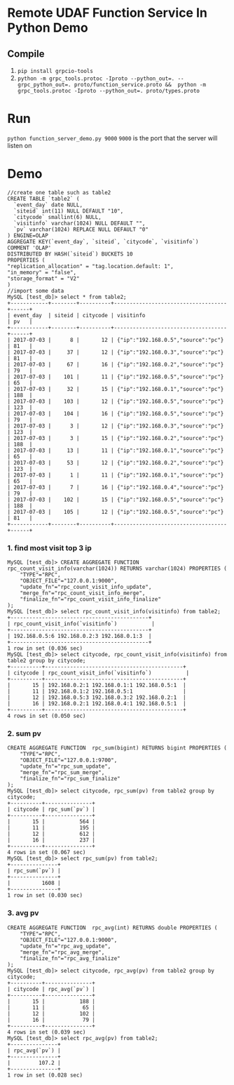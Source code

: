 <!--
Licensed to the Apache Software Foundation (ASF) under one
or more contributor license agreements.  See the NOTICE file
distributed with this work for additional information
regarding copyright ownership.  The ASF licenses this file
to you under the Apache License, Version 2.0 (the
"License"); you may not use this file except in compliance
with the License.  You may obtain a copy of the License at

  http://www.apache.org/licenses/LICENSE-2.0

Unless required by applicable law or agreed to in writing,
software distributed under the License is distributed on an
"AS IS" BASIS, WITHOUT WARRANTIES OR CONDITIONS OF ANY
KIND, either express or implied.  See the License for the
specific language governing permissions and limitations
under the License.
-->

# Remote UDAF Function Service In Python Demo

## Compile 
1. `pip install grpcio-tools`
2. `python -m grpc_tools.protoc -Iproto --python_out=. --grpc_python_out=. proto/function_service.proto &&  python -m grpc_tools.protoc -Iproto --python_out=. proto/types.proto`

# Run

`python function_server_demo.py 9000`
`9000` is the port that the server will listen on

# Demo


```
//create one table such as table2
CREATE TABLE `table2` (
  `event_day` date NULL,
  `siteid` int(11) NULL DEFAULT "10",
  `citycode` smallint(6) NULL,
  `visitinfo` varchar(1024) NULL DEFAULT "",
  `pv` varchar(1024) REPLACE NULL DEFAULT "0"
) ENGINE=OLAP
AGGREGATE KEY(`event_day`, `siteid`, `citycode`, `visitinfo`)
COMMENT 'OLAP'
DISTRIBUTED BY HASH(`siteid`) BUCKETS 10
PROPERTIES (
"replication_allocation" = "tag.location.default: 1",
"in_memory" = "false",
"storage_format" = "V2"
)
//import some data 
MySQL [test_db]> select * from table2;
+------------+--------+----------+------------------------------------+------+
| event_day  | siteid | citycode | visitinfo                           | pv   |
+------------+--------+----------+------------------------------------+------+
| 2017-07-03 |      8 |       12 | {"ip":"192.168.0.5","source":"pc"} | 81   |
| 2017-07-03 |     37 |       12 | {"ip":"192.168.0.3","source":"pc"} | 81   |
| 2017-07-03 |     67 |       16 | {"ip":"192.168.0.2","source":"pc"} | 79   |
| 2017-07-03 |    101 |       11 | {"ip":"192.168.0.5","source":"pc"} | 65   |
| 2017-07-03 |     32 |       15 | {"ip":"192.168.0.1","source":"pc"} | 188  |
| 2017-07-03 |    103 |       12 | {"ip":"192.168.0.5","source":"pc"} | 123  |
| 2017-07-03 |    104 |       16 | {"ip":"192.168.0.5","source":"pc"} | 79   |
| 2017-07-03 |      3 |       12 | {"ip":"192.168.0.3","source":"pc"} | 123  |
| 2017-07-03 |      3 |       15 | {"ip":"192.168.0.2","source":"pc"} | 188  |
| 2017-07-03 |     13 |       11 | {"ip":"192.168.0.1","source":"pc"} | 65   |
| 2017-07-03 |     53 |       12 | {"ip":"192.168.0.2","source":"pc"} | 123  |
| 2017-07-03 |      1 |       11 | {"ip":"192.168.0.1","source":"pc"} | 65   |
| 2017-07-03 |      7 |       16 | {"ip":"192.168.0.4","source":"pc"} | 79   |
| 2017-07-03 |    102 |       15 | {"ip":"192.168.0.5","source":"pc"} | 188  |
| 2017-07-03 |    105 |       12 | {"ip":"192.168.0.5","source":"pc"} | 81   |
+------------+--------+----------+------------------------------------+------+
```

### 1. find most visit top 3 ip 
```
MySQL [test_db]> CREATE AGGREGATE FUNCTION  rpc_count_visit_info(varchar(1024)) RETURNS varchar(1024) PROPERTIES (
    "TYPE"="RPC",
    "OBJECT_FILE"="127.0.0.1:9000",
    "update_fn"="rpc_count_visit_info_update",
    "merge_fn"="rpc_count_visit_info_merge",
    "finalize_fn"="rpc_count_visit_info_finalize"
);
MySQL [test_db]> select rpc_count_visit_info(visitinfo) from table2;
+--------------------------------------------+
| rpc_count_visit_info(`visitinfo`)           |
+--------------------------------------------+
| 192.168.0.5:6 192.168.0.2:3 192.168.0.1:3  |
+--------------------------------------------+
1 row in set (0.036 sec)
MySQL [test_db]> select citycode, rpc_count_visit_info(visitinfo) from table2 group by citycode;
+----------+--------------------------------------------+
| citycode | rpc_count_visit_info(`visitinfo`)           |
+----------+--------------------------------------------+
|       15 | 192.168.0.2:1 192.168.0.1:1 192.168.0.5:1  |
|       11 | 192.168.0.1:2 192.168.0.5:1                |
|       12 | 192.168.0.5:3 192.168.0.3:2 192.168.0.2:1  |
|       16 | 192.168.0.2:1 192.168.0.4:1 192.168.0.5:1  |
+----------+--------------------------------------------+
4 rows in set (0.050 sec)
```
### 2. sum pv 
```
CREATE AGGREGATE FUNCTION  rpc_sum(bigint) RETURNS bigint PROPERTIES (
    "TYPE"="RPC",
    "OBJECT_FILE"="127.0.0.1:9700",
    "update_fn"="rpc_sum_update",
    "merge_fn"="rpc_sum_merge",
    "finalize_fn"="rpc_sum_finalize"
);
MySQL [test_db]> select citycode, rpc_sum(pv) from table2 group by citycode;
+----------+---------------+
| citycode | rpc_sum(`pv`) |
+----------+---------------+
|       15 |           564 |
|       11 |           195 |
|       12 |           612 |
|       16 |           237 |
+----------+---------------+
4 rows in set (0.067 sec)
MySQL [test_db]> select rpc_sum(pv) from table2;
+---------------+
| rpc_sum(`pv`) |
+---------------+
|          1608 |
+---------------+
1 row in set (0.030 sec)
```

### 3. avg pv

```
CREATE AGGREGATE FUNCTION  rpc_avg(int) RETURNS double PROPERTIES (
    "TYPE"="RPC",
    "OBJECT_FILE"="127.0.0.1:9000",
    "update_fn"="rpc_avg_update",
    "merge_fn"="rpc_avg_merge",
    "finalize_fn"="rpc_avg_finalize"
);
MySQL [test_db]> select citycode, rpc_avg(pv) from table2 group by citycode;
+----------+---------------+
| citycode | rpc_avg(`pv`) |
+----------+---------------+
|       15 |           188 |
|       11 |            65 |
|       12 |           102 |
|       16 |            79 |
+----------+---------------+
4 rows in set (0.039 sec)
MySQL [test_db]> select rpc_avg(pv) from table2;
+---------------+
| rpc_avg(`pv`) |
+---------------+
|         107.2 |
+---------------+
1 row in set (0.028 sec)
```